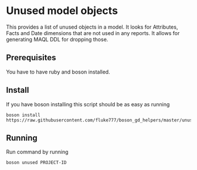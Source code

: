 # Unused model objects

This provides a list of unused objects in a model. It looks for Attributes, Facts and Date dimensions that are not used in any reports. It allows for generating MAQL DDL for dropping those.

## Prerequisites
You have to have ruby and boson installed.

## Install
If you have boson installing this script should be as easy as running

    boson install https://raw.githubusercontent.com/fluke777/boson_gd_helpers/master/unused/unused.rb

## Running
Run command by running

    boson unused PROJECT-ID


